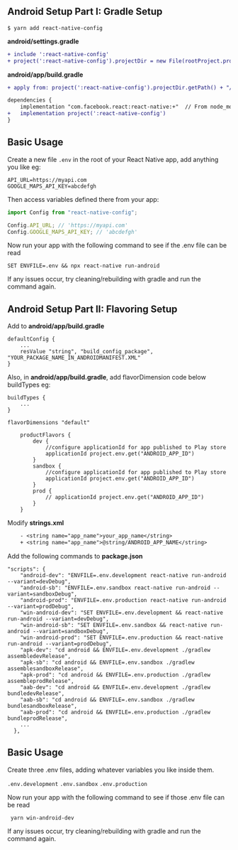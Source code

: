 ## Android Setup Part I: Gradle Setup

```
$ yarn add react-native-config
```
 

**android/settings.gradle**
```diff
+ include ':react-native-config'
+ project(':react-native-config').projectDir = new File(rootProject.projectDir, '../node_modules/react-native-config/android')
```

**android/app/build.gradle**
```diff
+ apply from: project(':react-native-config').projectDir.getPath() + "/dotenv.gradle"
```

```diff
dependencies {
	implementation "com.facebook.react:react-native:+"  // From node_modules
+	implementation project(':react-native-config')
}
```

## Basic Usage
Create a new file `.env` in the root of your React Native app, add anything you like eg:

```
API_URL=https://myapi.com
GOOGLE_MAPS_API_KEY=abcdefgh
```

Then access variables defined there from your app:

```js
import Config from "react-native-config";

Config.API_URL; // 'https://myapi.com'
Config.GOOGLE_MAPS_API_KEY; // 'abcdefgh'
```

Now run your app with the following command to see if the .env file can be read
```
SET ENVFILE=.env && npx react-native run-android
```

If any issues occur, try cleaning/rebuilding with gradle and run the command again.


## Android Setup Part II: Flavoring Setup

Add to **android/app/build.gradle**
```
defaultConfig {
    ...
    resValue "string", "build_config_package", "YOUR_PACKAGE_NAME_IN_ANDROIDMANIFEST.XML"
}
```

Also, in **android/app/build.gradle**, add flavorDimension code below buildTypes eg:
```
buildTypes { 
    ...
} 

flavorDimensions "default"  

    productFlavors {
        dev {
            //configure applicationId for app published to Play store
            applicationId project.env.get("ANDROID_APP_ID")
        }
        sandbox {
            //configure applicationId for app published to Play store
            applicationId project.env.get("ANDROID_APP_ID")
        }
        prod {
            // applicationId project.env.get("ANDROID_APP_ID")
        }
    }
```
Modify **strings.xml**
```diff
    - <string name="app_name">your_app_name</string>
    + <string name="app_name">@string/ANDROID_APP_NAME</string>
```
Add the following commands to **package.json**
```
"scripts": {
    "android-dev": "ENVFILE=.env.development react-native run-android --variant=devDebug",
    "android-sb": "ENVFILE=.env.sandbox react-native run-android --variant=sandboxDebug",
    "android-prod": "ENVFILE=.env.production react-native run-android --variant=prodDebug",
    "win-android-dev": "SET ENVFILE=.env.development && react-native run-android --variant=devDebug",
    "win-android-sb": "SET ENVFILE=.env.sandbox && react-native run-android --variant=sandboxDebug",
    "win-android-prod": "SET ENVFILE=.env.production && react-native run-android --variant=prodDebug",
    "apk-dev": "cd android && ENVFILE=.env.development ./gradlew assembledevRelease",
    "apk-sb": "cd android && ENVFILE=.env.sandbox ./gradlew assemblesandboxRelease",
    "apk-prod": "cd android && ENVFILE=.env.production ./gradlew assembleprodRelease",
    "aab-dev": "cd android && ENVFILE=.env.development ./gradlew bundledevRelease",
    "aab-sb": "cd android && ENVFILE=.env.sandbox ./gradlew bundlesandboxRelease",
    "aab-prod": "cd android && ENVFILE=.env.production ./gradlew bundleprodRelease",
    ...
  },
```

## Basic Usage
Create three .env files, adding whatever variables you like inside them.

`.env.development`
`.env.sandbox`
`.env.production`

Now run your app with the following command to see if those .env file can be read
```
 yarn win-android-dev 
```

If any issues occur, try cleaning/rebuilding with gradle and run the command again.





